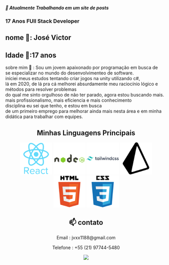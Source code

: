 <h5> 🔭 Atualmente Trabalhando em um site de posts</h3>
<h3> 17 Anos FUll Stack Developer</h3>

<h2> nome 💬: José Victor</h2>
<h2> Idade 💬:17 anos</h2>
<p width="50%">sobre mim 🤔 : Sou um jovem apaixonado por programação em busca de <br/> se especializar no mundo do desenvolvimenteo de software. <br/> iniciei meus estudos tentando criar jogos na unity utilizando c#,<br/> lá em 2020, de lá pra cá melhorei absurdamente meu raciocínio lógico e métodos para resolver problemas <br/> do qual me sinto orgulhoso de não ter parado, agora estou buscando mais. <br/> mais profissionalismo, mais efíciencia e mais conhecimento <br/> disciplina eu sei que tenho, e estou em busca <br/> de um primeiro emprego para melhorar ainda mais nesta área e em minha didática para trabalhar com equipes.</p>



<h2 align="center">Minhas Linguagens Principais</h2>


  <div align="center">

  <img width="100" src="./icons/react-original-wordmark.svg">
  <img width="100" src="./icons/node.svg">
  <img width="100" src="./icons/tailwind.svg">
  <img width="100" src="./icons/prisma.svg">
  <img width="100" src="./icons/html.svg">
  <img width="100" src="./icons/css.svg">
  </div>









<div align="center">
  <h2 >📫 contato</h2> 
<p>Email : jvxx1188@gmail.com</p>
<p>Telefone : +55 (21) 97744-5480</p>
<a target="_blank" href="https://www.linkedin.com/in/jos%C3%A9-dami%C3%A3o-b8b3b5258/"> <img src="https://img.shields.io/badge/LinkedIn-0077B5?style=for-the-badge&logo=linkedin&logoColor=white"></img></a>
</div>

<!--falta adicionar meus projetos, adicionar um sobre mim melhor e talvez ajeitar as linguagens-->


